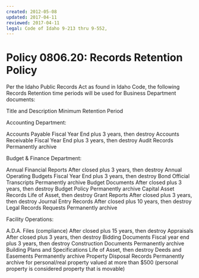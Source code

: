 ```yaml
---
created: 2012-05-08
updated: 2017-04-11
reviewed: 2017-04-11
legal: Code of Idaho 9-213 thru 9-552,
---
```


# Policy 0806.20: Records Retention Policy

Per the Idaho Public Records Act as found in Idaho Code, the following Records Retention time periods will be used
for Business Department documents:

Title and Description Minimum Retention Period

Accounting Department:


Accounts Payable Fiscal Year End plus 3 years, then destroy
Accounts Receivable Fiscal Year End plus 3 years, then destroy
Audit Records Permanently archive

Budget & Finance Department:


Annual Financial Reports After closed plus 3 years, then destroy
Annual Operating Budgets Fiscal Year End plus 3 years, then destroy
Bond Official Transcripts Permanently archive
Budget Documents After closed plus 3 years, then destroy
Budget Policy Permanently archive
Capital Asset Records Life of Asset, then destroy
Grant Reports After closed plus 3 years, then destroy
Journal Entry Records After closed plus 10 years, then destroy
Legal Records Requests Permanently archive

Facility Operations:


A.D.A. Files (compliance) After closed plus 15 years, then destroy
Appraisals After closed plus 3 years, then destroy
Bidding Documents Fiscal year end plus 3 years, then destroy
Construction Documents Permanently archive
Building Plans and Specifications Life of Asset, then destroy
Deeds and Easements Permanently archive
Property Disposal Records Permanently archive for personal/real property valued at more than
$500 (personal property is considered property that is movable)

